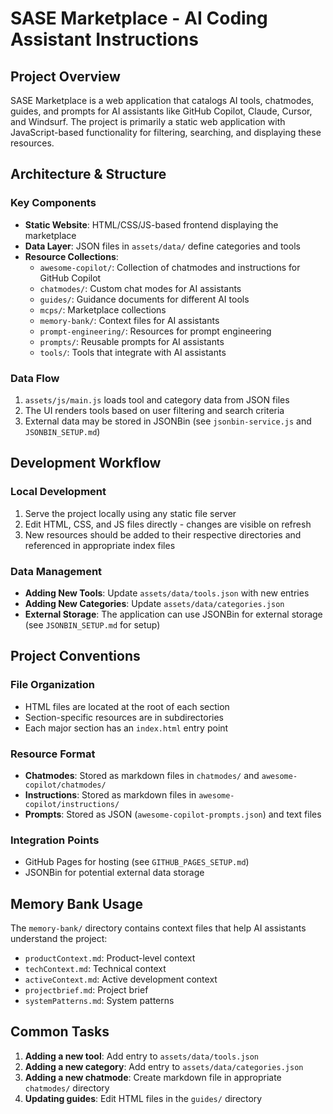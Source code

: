 # SASE Marketplace - AI Coding Assistant Instructions

## Project Overview

SASE Marketplace is a web application that catalogs AI tools, chatmodes, guides, and prompts for AI assistants like GitHub Copilot, Claude, Cursor, and Windsurf. The project is primarily a static web application with JavaScript-based functionality for filtering, searching, and displaying these resources.

## Architecture & Structure

### Key Components

- **Static Website**: HTML/CSS/JS-based frontend displaying the marketplace
- **Data Layer**: JSON files in `assets/data/` define categories and tools
- **Resource Collections**:
  - `awesome-copilot/`: Collection of chatmodes and instructions for GitHub Copilot
  - `chatmodes/`: Custom chat modes for AI assistants
  - `guides/`: Guidance documents for different AI tools
  - `mcps/`: Marketplace collections
  - `memory-bank/`: Context files for AI assistants
  - `prompt-engineering/`: Resources for prompt engineering
  - `prompts/`: Reusable prompts for AI assistants
  - `tools/`: Tools that integrate with AI assistants

### Data Flow

1. `assets/js/main.js` loads tool and category data from JSON files
2. The UI renders tools based on user filtering and search criteria
3. External data may be stored in JSONBin (see `jsonbin-service.js` and `JSONBIN_SETUP.md`)

## Development Workflow

### Local Development

1. Serve the project locally using any static file server
2. Edit HTML, CSS, and JS files directly - changes are visible on refresh
3. New resources should be added to their respective directories and referenced in appropriate index files

### Data Management

- **Adding New Tools**: Update `assets/data/tools.json` with new entries
- **Adding New Categories**: Update `assets/data/categories.json`
- **External Storage**: The application can use JSONBin for external storage (see `JSONBIN_SETUP.md` for setup)

## Project Conventions

### File Organization

- HTML files are located at the root of each section
- Section-specific resources are in subdirectories
- Each major section has an `index.html` entry point

### Resource Format

- **Chatmodes**: Stored as markdown files in `chatmodes/` and `awesome-copilot/chatmodes/`
- **Instructions**: Stored as markdown files in `awesome-copilot/instructions/`
- **Prompts**: Stored as JSON (`awesome-copilot-prompts.json`) and text files

### Integration Points

- GitHub Pages for hosting (see `GITHUB_PAGES_SETUP.md`)
- JSONBin for potential external data storage

## Memory Bank Usage

The `memory-bank/` directory contains context files that help AI assistants understand the project:
- `productContext.md`: Product-level context
- `techContext.md`: Technical context
- `activeContext.md`: Active development context
- `projectbrief.md`: Project brief
- `systemPatterns.md`: System patterns

## Common Tasks

1. **Adding a new tool**: Add entry to `assets/data/tools.json`
2. **Adding a new category**: Add entry to `assets/data/categories.json`
3. **Adding a new chatmode**: Create markdown file in appropriate `chatmodes/` directory
4. **Updating guides**: Edit HTML files in the `guides/` directory